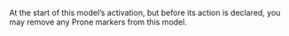 At the start of this model’s activation, but before its action is declared, you may remove any Prone markers from this model.